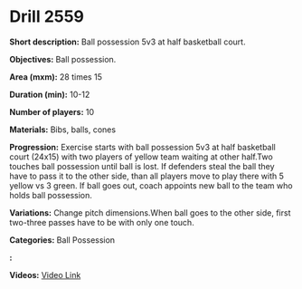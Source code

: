 # Drill 2559

**Short description:**
Ball possession 5v3 at half basketball court.

**Objectives:**
Ball possession.

**Area (mxm):**
28 times 15

**Duration (min):**
10-12

**Number of players:**
10

**Materials:**
Bibs, balls, cones

**Progression:**
Exercise starts with ball possession 5v3 at half basketball court (24x15) with two players of  yellow team waiting at other half.Two touches ball possession until ball is lost. If defenders steal the ball they have to pass it to the other side, than all players move to play there with 5 yellow vs 3 green. If ball goes out, coach appoints new ball to the team who holds ball possession.

**Variations:**
Change pitch dimensions.When ball goes to the other side, first two-three passes have to be with only one touch.

**Categories:**
Ball Possession

**:**


**Videos:**
[Video Link](https://www.youtube.com/embed/jmm1V7TY-xE)

